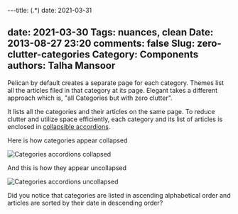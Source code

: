 ---title: (.*)
date: 2021-03-31

date: 2021-03-30
Tags: nuances, clean
Date: 2013-08-27 23:20
comments: false
Slug: zero-clutter-categories
Category: Components
authors: Talha Mansoor
---

Pelican by default creates a separate page for each category. Themes list all
the articles filed in that category at its page. Elegant takes a different
approach which is, "all Categories but with zero clutter".

It lists all the categories and their articles on the same page. To reduce
clutter and utilize space efficiently, each category and its list of articles
is enclosed in [collapsible accordions](http://getbootstrap.com/2.3.2/javascript.html#collapse).

Here is how categories appear collapsed

![Categories accordions
collapsed]({static}/images/elegant-theme_category-accordions-collapsed.png)

And this is how they appear uncollapsed

![Categories accordions
uncollapsed]({static}/images/elegant-theme_category-accordions-uncollapsed.png)

Did you notice that categories are listed in ascending alphabetical order and
articles are sorted by their date in descending order?
